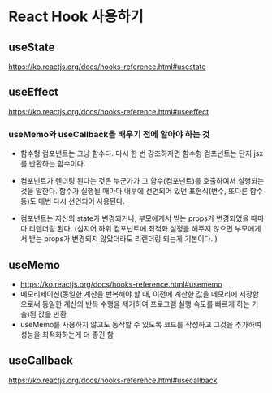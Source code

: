 # React Hook 사용하기

## useState
https://ko.reactjs.org/docs/hooks-reference.html#usestate

## useEffect
https://ko.reactjs.org/docs/hooks-reference.html#useeffect

### useMemo와 useCallback을 배우기 전에 알아야 하는 것
- 함수형 컴포넌트는 그냥 함수다. 다시 한 번 강조하자면 함수형 컴포넌트는 단지 jsx를 반환하는 함수이다.

- 컴포넌트가 렌더링 된다는 것은 누군가가 그 함수(컴포넌트)를 호출하여서 실행되는 것을 말한다. 함수가 실행될 때마다 내부에 선언되어 있던 표현식(변수, 또다른 함수 등)도 매번 다시 선언되어 사용된다.

- 컴포넌트는 자신의 state가 변경되거나, 부모에게서 받는 props가 변경되었을 때마다 리렌더링 된다. (심지어 하위 컴포넌트에 최적화 설정을 해주지 않으면 부모에게서 받는 props가 변경되지 않았더라도 리렌더링 되는게 기본이다. )
## useMemo
- https://ko.reactjs.org/docs/hooks-reference.html#usememo
- 메모리제이션(동일한 계산을 반복해야 할 때, 이전에 계산한 값을 메모리에 저장함으로써 동일한 계산의 반복 수행을 제거하여 프로그램 실행 속도를 빠르게 하는 기술)된 값을 반환
-  useMemo를 사용하지 않고도 동작할 수 있도록 코드를 작성하고 그것을 추가하여 성능을 최적화하는게 더 좋긴 함

## useCallback
https://ko.reactjs.org/docs/hooks-reference.html#usecallback
